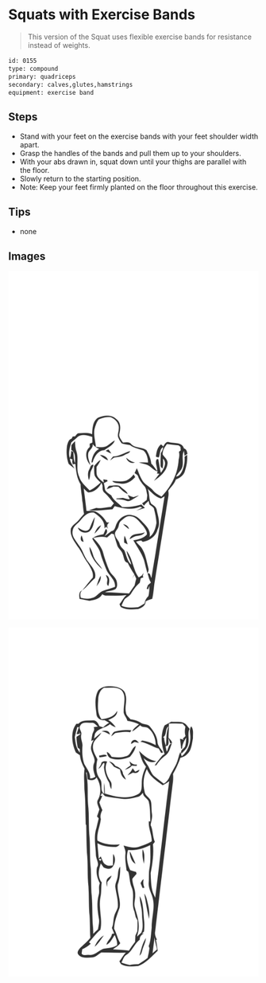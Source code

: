 # Squats with Exercise Bands
> This version of the Squat uses flexible exercise bands for resistance instead of weights.

``` 
id: 0155 
type: compound 
primary: quadriceps 
secondary: calves,glutes,hamstrings 
equipment: exercise band 
``` 

## Steps

 - Stand with your feet on the exercise bands with your feet shoulder width apart.
 - Grasp the handles of the bands and pull them up to your shoulders.
 - With your abs drawn in, squat down until your thighs are parallel with the floor.
 - Slowly return to the starting position.
 - Note: Keep your feet firmly planted on the floor throughout this exercise.

## Tips

 - none

## Images

![](../svg/0155-relaxation.svg)

![](../svg/0155-tension.svg)
